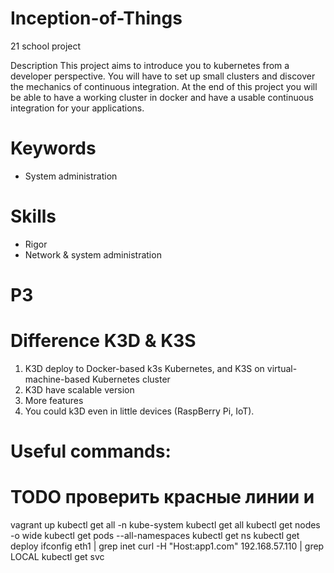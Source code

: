 # Inception-of-Things

21 school project

Description
This project aims to introduce you to kubernetes from a developer perspective. You will have to set up small clusters and discover the mechanics of continuous integration. At the end of this project you will be able to have a working cluster in docker and have a usable continuous integration for your applications.

# Keywords

- System administration

# Skills

- Rigor
- Network & system administration

# P3
# Difference K3D & K3S
1. K3D deploy to Docker-based k3s Kubernetes, and K3S on virtual-machine-based Kubernetes cluster
2. K3D have scalable version
3. More features
4. You could k3D even in little devices (RaspBerry Pi, IoT).


# Useful commands:


# TODO проверить красные линии и 
vagrant up
kubectl get all -n kube-system
kubectl get all 
kubectl get nodes -o wide
kubectl get pods --all-namespaces
kubectl get ns
kubectl get deploy
ifconfig eth1 | grep inet
curl -H "Host:app1.com" 192.168.57.110 | grep LOCAL
kubectl get svc